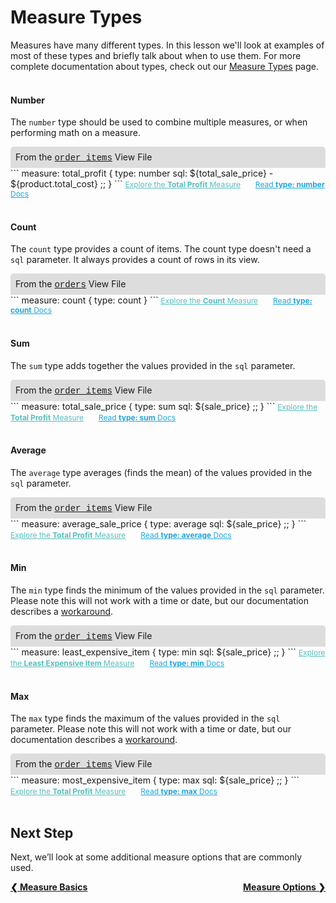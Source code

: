 # Measure Types

Measures have many different types. In this lesson we'll look at examples of most of these types and briefly talk about when to use them. For more complete documentation about types, check out our [Measure Types](https://looker.com/docs/reference/field-reference/measure-type-reference) page.<br /><br />

#### Number

The `number` type should be used to combine multiple measures, or when performing math on a measure.

<div style="border-radius:5px 5px 0 0;padding:8px;background-color:rgb(221,221,221);">
 From the <a href="https://learn2.looker.com/projects/e-commerce/files/order_items.view.lkml" style="font-family:Monaco,Menlo,Consolas,Courier New,monospace;">order_items</a> View File</a>
</div>
```
measure: total_profit {
  type: number
  sql: ${total_sale_price} - ${product.total_cost} ;;
}
```
<a style="color:rgb(87,190,190);font-size:12px;margin-right:20px;" href="https://learn2.looker.com/explore/e_commerce/order_items?qid=6MdgO656En8m33e7b33Pkq" target="_blank"><i class="fa fa-search"></i> Explore the <b>Total Profit</b> Measure</a> <a style="color:rgb(32,165,222);font-size:12px;" href="https://looker.com/docs/reference/field-reference/measure-type-reference#number" target="_blank"><i class="fa fa-file-text-o"></i> Read <b>type: number</b> Docs</a><br /><br />

#### Count

The `count` type provides a count of items. The count type doesn't need a `sql` parameter. It always provides a count of rows in its view.

<div style="border-radius:5px 5px 0 0;padding:8px;background-color:rgb(221,221,221);">
 From the <a href="https://learn2.looker.com/projects/e-commerce/files/orders.view.lkml" style="font-family:Monaco,Menlo,Consolas,Courier New,monospace;">orders</a> View File</a>
</div>
```
measure: count {
  type: count
}
```
<a style="color:rgb(87,190,190);font-size:12px;margin-right:20px;" href="https://learn2.looker.com/explore/e_commerce/orders?qid=scD756LkuuL0XcTyHHyGtZ" target="_blank"><i class="fa fa-search"></i> Explore the <b>Count</b> Measure</a> <a style="color:rgb(32,165,222);font-size:12px;" href="https://looker.com/docs/reference/field-reference/measure-type-reference#count" target="_blank"><i class="fa fa-file-text-o"></i> Read <b>type: count</b> Docs</a><br /><br />

#### Sum

The `sum` type adds together the values provided in the `sql` parameter.

<div style="border-radius:5px 5px 0 0;padding:8px;background-color:rgb(221,221,221);">
 From the <a href="https://learn2.looker.com/projects/e-commerce/files/order_items.view.lkml" style="font-family:Monaco,Menlo,Consolas,Courier New,monospace;">order_items</a> View File</a>
</div>
```
measure: total_sale_price {
  type: sum
  sql: ${sale_price} ;;
}
```
<a style="color:rgb(87,190,190);font-size:12px;margin-right:20px;" href="https://learn2.looker.com/explore/e_commerce/order_items?qid=ngfYyTLCYM870HFLAJamwm" target="_blank"><i class="fa fa-search"></i> Explore the <b>Total Profit</b> Measure</a> <a style="color:rgb(32,165,222);font-size:12px;" href="https://looker.com/docs/reference/field-reference/measure-type-reference#sum" target="_blank"><i class="fa fa-file-text-o"></i> Read <b>type: sum</b> Docs</a><br /><br />

#### Average

The `average` type averages (finds the mean) of the values provided in the `sql` parameter.

<div style="border-radius:5px 5px 0 0;padding:8px;background-color:rgb(221,221,221);">
 From the <a href="https://learn2.looker.com/projects/e-commerce/files/order_items.view.lkml" style="font-family:Monaco,Menlo,Consolas,Courier New,monospace;">order_items</a> View File</a>
</div>
```
measure: average_sale_price {
  type: average
  sql: ${sale_price} ;;
}
```
<a style="color:rgb(87,190,190);font-size:12px;margin-right:20px;" href="https://learn2.looker.com/explore/e_commerce/order_items?qid=6WdS06pnGsfQBvIHSVbO7o" target="_blank"><i class="fa fa-search"></i> Explore the <b>Total Profit</b> Measure</a> <a style="color:rgb(32,165,222);font-size:12px;" href="https://looker.com/docs/reference/field-reference/measure-type-reference#average" target="_blank"><i class="fa fa-file-text-o"></i> Read <b>type: average</b> Docs</a><br /><br />

#### Min

The `min` type finds the minimum of the values provided in the `sql` parameter. Please note this will not work with a time or date, but our documentation describes a [workaround](https://looker.com/docs/reference/field-reference/measure-type-reference#date).

<div style="border-radius:5px 5px 0 0;padding:8px;background-color:rgb(221,221,221);">
 From the <a href="https://learn2.looker.com/projects/e-commerce/files/order_items.view.lkml" style="font-family:Monaco,Menlo,Consolas,Courier New,monospace;">order_items</a> View File</a>
</div>
```
measure: least_expensive_item {
  type: min
  sql: ${sale_price} ;;
}
```
<a style="color:rgb(87,190,190);font-size:12px;margin-right:20px;" href="https://learn2.looker.com/explore/e_commerce/order_items?qid=tWbuDRohCLFD7UUSJhSDIW" target="_blank"><i class="fa fa-search"></i> Explore the <b>Least Expensive Item</b> Measure</a> <a style="color:rgb(32,165,222);font-size:12px;" href="https://looker.com/docs/reference/field-reference/measure-type-reference#min" target="_blank"><i class="fa fa-file-text-o"></i> Read <b>type: min</b> Docs</a><br /><br />

#### Max

The `max` type finds the maximum of the values provided in the `sql` parameter. Please note this will not work with a time or date, but our documentation describes a [workaround](https://looker.com/docs/reference/field-reference/measure-type-reference#date).

<div style="border-radius:5px 5px 0 0;padding:8px;background-color:rgb(221,221,221);">
 From the <a href="https://learn2.looker.com/projects/e-commerce/files/order_items.view.lkml" style="font-family:Monaco,Menlo,Consolas,Courier New,monospace;">order_items</a> View File</a>
</div>
```
measure: most_expensive_item {
  type: max
  sql: ${sale_price} ;;
}
```
<a style="color:rgb(87,190,190);font-size:12px;margin-right:20px;" href="https://learn2.looker.com/explore/e_commerce/order_items?qid=vRtljLJ7mIrq25ybNkgiKk" target="_blank"><i class="fa fa-search"></i> Explore the <b>Total Profit</b> Measure</a> <a style="color:rgb(32,165,222);font-size:12px;" href="https://looker.com/docs/reference/field-reference/measure-type-reference#max" target="_blank"><i class="fa fa-file-text-o"></i> Read <b>type: max</b> Docs</a><br /><br />



## Next Step

Next, we’ll look at some additional measure options that are commonly used.

<div style="float:left;font-weight:bold;">
  <a href="https://learn2.looker.com/projects/e-commerce/files/8_measure_basics.md">&#10094; Measure Basics</a>
</div>

<div style="float:right;font-weight:bold;">
  <a href="https://learn2.looker.com/projects/e-commerce/files/10_measure_options.md">Measure Options &#10095;</a>
</div>
